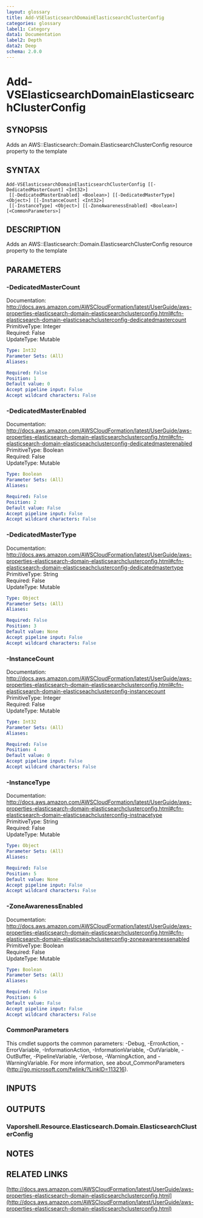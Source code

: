```yaml
---
layout: glossary
title: Add-VSElasticsearchDomainElasticsearchClusterConfig
categories: glossary
label1: Category
data1: Documentation
label2: Depth
data2: Deep
schema: 2.0.0
---
```


# Add-VSElasticsearchDomainElasticsearchClusterConfig

## SYNOPSIS
Adds an AWS::Elasticsearch::Domain.ElasticsearchClusterConfig resource property to the template

## SYNTAX

```
Add-VSElasticsearchDomainElasticsearchClusterConfig [[-DedicatedMasterCount] <Int32>]
 [[-DedicatedMasterEnabled] <Boolean>] [[-DedicatedMasterType] <Object>] [[-InstanceCount] <Int32>]
 [[-InstanceType] <Object>] [[-ZoneAwarenessEnabled] <Boolean>] [<CommonParameters>]
```

## DESCRIPTION
Adds an AWS::Elasticsearch::Domain.ElasticsearchClusterConfig resource property to the template

## PARAMETERS

### -DedicatedMasterCount
Documentation: http://docs.aws.amazon.com/AWSCloudFormation/latest/UserGuide/aws-properties-elasticsearch-domain-elasticsearchclusterconfig.html#cfn-elasticsearch-domain-elasticseachclusterconfig-dedicatedmastercount    
PrimitiveType: Integer    
Required: False    
UpdateType: Mutable

```yaml
Type: Int32
Parameter Sets: (All)
Aliases:

Required: False
Position: 1
Default value: 0
Accept pipeline input: False
Accept wildcard characters: False
```

### -DedicatedMasterEnabled
Documentation: http://docs.aws.amazon.com/AWSCloudFormation/latest/UserGuide/aws-properties-elasticsearch-domain-elasticsearchclusterconfig.html#cfn-elasticsearch-domain-elasticseachclusterconfig-dedicatedmasterenabled    
PrimitiveType: Boolean    
Required: False    
UpdateType: Mutable

```yaml
Type: Boolean
Parameter Sets: (All)
Aliases:

Required: False
Position: 2
Default value: False
Accept pipeline input: False
Accept wildcard characters: False
```

### -DedicatedMasterType
Documentation: http://docs.aws.amazon.com/AWSCloudFormation/latest/UserGuide/aws-properties-elasticsearch-domain-elasticsearchclusterconfig.html#cfn-elasticsearch-domain-elasticseachclusterconfig-dedicatedmastertype    
PrimitiveType: String    
Required: False    
UpdateType: Mutable

```yaml
Type: Object
Parameter Sets: (All)
Aliases:

Required: False
Position: 3
Default value: None
Accept pipeline input: False
Accept wildcard characters: False
```

### -InstanceCount
Documentation: http://docs.aws.amazon.com/AWSCloudFormation/latest/UserGuide/aws-properties-elasticsearch-domain-elasticsearchclusterconfig.html#cfn-elasticsearch-domain-elasticseachclusterconfig-instancecount    
PrimitiveType: Integer    
Required: False    
UpdateType: Mutable

```yaml
Type: Int32
Parameter Sets: (All)
Aliases:

Required: False
Position: 4
Default value: 0
Accept pipeline input: False
Accept wildcard characters: False
```

### -InstanceType
Documentation: http://docs.aws.amazon.com/AWSCloudFormation/latest/UserGuide/aws-properties-elasticsearch-domain-elasticsearchclusterconfig.html#cfn-elasticsearch-domain-elasticseachclusterconfig-instnacetype    
PrimitiveType: String    
Required: False    
UpdateType: Mutable

```yaml
Type: Object
Parameter Sets: (All)
Aliases:

Required: False
Position: 5
Default value: None
Accept pipeline input: False
Accept wildcard characters: False
```

### -ZoneAwarenessEnabled
Documentation: http://docs.aws.amazon.com/AWSCloudFormation/latest/UserGuide/aws-properties-elasticsearch-domain-elasticsearchclusterconfig.html#cfn-elasticsearch-domain-elasticseachclusterconfig-zoneawarenessenabled    
PrimitiveType: Boolean    
Required: False    
UpdateType: Mutable

```yaml
Type: Boolean
Parameter Sets: (All)
Aliases:

Required: False
Position: 6
Default value: False
Accept pipeline input: False
Accept wildcard characters: False
```

### CommonParameters
This cmdlet supports the common parameters: -Debug, -ErrorAction, -ErrorVariable, -InformationAction, -InformationVariable, -OutVariable, -OutBuffer, -PipelineVariable, -Verbose, -WarningAction, and -WarningVariable.
For more information, see about_CommonParameters (http://go.microsoft.com/fwlink/?LinkID=113216).

## INPUTS

## OUTPUTS

### Vaporshell.Resource.Elasticsearch.Domain.ElasticsearchClusterConfig

## NOTES

## RELATED LINKS

[http://docs.aws.amazon.com/AWSCloudFormation/latest/UserGuide/aws-properties-elasticsearch-domain-elasticsearchclusterconfig.html](http://docs.aws.amazon.com/AWSCloudFormation/latest/UserGuide/aws-properties-elasticsearch-domain-elasticsearchclusterconfig.html)


